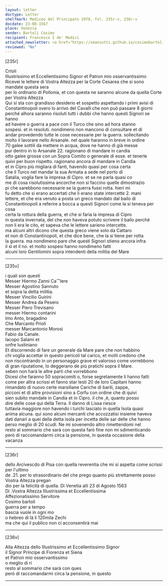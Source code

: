 ```yaml
---
layout: letter
doctype: Letter
shelfmark: Mediceo del Principato 2978, fol. 235r-v, 236r-v
docdate: 23-08-1567
place: Venezia
sender: Bartoli Cosimo
recipient: Francesco I de' Medici
attached_newsletter: <a href="https://smansutti.github.io/cosimobartoli/texts/3080_031/">3080_031</a>
reviewed: "No"
---
```


[235r]  
  
  
Crtoli  
Illustrissimo et Eccellentissimo Signor et Patron mio osservantissimo  
Ricevei le lettere di Vostra Altezza per la Corte Cesarea che si sono mandate questa sera  
per lo ordinario di Pollonia, et con questa ne saranno alcune da quella Corte  
per Vostra Altezza  
Qui si sta con grandisso desiderio et sospetto aspettando i primi avisi di  
Constantinopoli overo lo arrivo del Cavalli che non può passare 8 giorni  
perché alhora saranno risoluti tutti i dubbi che hanno questi Signori se hanno  
ad havere o guerra a pace con il Turco che sino ad hora stanno  
sospesi. et in resoluti. nondimeno non mancono di consultare et di  
andar provedendo tutte le cose necessarie per la guerra. sollecitando  
molto il lavorare nello Arsanale. nel quale haranno in breve in ordine  
70 galee sottili da mettere in acqua, dove ne hanno di già messe  
pur dentro in lo Arsanale 22. ragionano di mandare in candia  
otto galee grosse con un Sopra Comito o generale di esse. et tenerle  
quivi per buon rispetto. ragionano ancora di mandare in Candia  
et in Cipro più migliara di fanti, havendo quasi per cosa certa  
che il Turco nel mandar la sua Armata a sede nel porto di  
Satalia, voglia fare la impresa di Cipro. et se ne parla quasi co  
me di cosa risolutissima ancorche non si faccino quelle dimostrazio  
pi che sarebbono necessarie se la guerra fussi rotta. hieri mi  
fu detto che si erano accertati che li erano state intercette 2. mani  
lettere, et che era venuto a posta un greco mandato dal bailo di  
Constantinopoli a referire a bocca a questi Signori come la si teneva per cosa  
certa la rottura della guerra, et che si faria la impresa di Cipro  
in questa invernata, del che non haveva potuto scrivere il bailo perché  
non li era le cito, et sapeva che le lettere sarieno intercette.  
ma alcuni altri dicono che questa greco viene solo da Cattaro  
et non di Constantinopoli, et che dice bene, che la si tiene per rotta  
la guerra. ma nondimeno pare che questi Signori stieno ancora infra  
il sì et il no. et molto sospesi hanno nondimeno fatti  
alcuni loro Gentilomini sopra intendenti della militia del Mare  
  
---  

[235v]  
  
  
i quali son questi  
Messer Hiermo Zanni Ca⁀lere  
Messer Agostino Sannuto  
et sopra la detta militia.  
Messer Vincilio Guirini  
Messer Andrea da Pesero  
Messer Piero Trevisano  
messer Hiermo contarini  
Imo Anto, bragadino  
Che Marcanto Prioli  
messer Marcantonio Morosi  
Fabio da Canale.  
Iacopo Salami et  
onfre Iustiniano  
Et discorrendo di fare un generale da Mare pare che non habbino  
chi voglia accettar in questo pericoli tal carico, et molti credono che  
non riscontrando in un personaggio grave et valoroso come vorrebbono  
di gran riputatione, lo deggerano de più pratichi sopra il Mare.  
seben non harà le altre parti che vorrebbono  
Dicesi che faranno 50 sopracomiti o, forse segretamente li hanno fatti  
come per altra scrissi et fanno star lesti 20 de loro Capitani hanno  
rimandato di nuovo certe marsiliane Cariche di barili, zappe,  
picconi et di altre provisioni sino a Corfu con ordine che di quivi  
sien subito mandate in Candia et in Cipro. il che ,è, quanto posso  
dire delle cose qui della Terra. Il danno di Lissa riesce  
tuttavia maggiore non havendo i turchi lasciato in quella Isola quasi  
anima alcuna. qui sono alcuni mercanti che accozzatisi insieme haveva  
dati danari a quei della detta isola per incetta delle sar delle che hanno  
perso meglio di 20 scudi. Ne mi sovenendo altro rimettendomi nel  
resto al sommario che sarà con questa farò fine non mi sdimenticando  
però di raccomandarmi circa la pensione, in questa occasione della vacanza  
  
---  

[236r]  
  
  
dello Arcivescdo di Pisa con quella reverentia che mi si aspetta come scrissi per l'ultimo  
de .21. per lo strasordinario del che prego quanto più strettamente posso Vostra Altezza pregan  
dio per la felicità di quella. Di Venetia alli 23 di Agosto 1563  
Di .Vostra Altezza Illustrissima et Eccellentissima  
Affezionatissimo Servitore  
Cosimo bartoli  
guerra per a tempo  
bascia vuole in ogni mo  
o hebreo di là li 120mila Zechi  
ma che qui il publico non ci acconsentirà mai  
  
---  

[236v]  
  
  
Alla Altezza dello Illustrissimo et Eccellentissimo Signor  
il Signor Principe di Fiorenza et Siena  
et Patron mio osservantissimo  
o meglio di ri  
resto al sommario che sarà con ques  
però di raccomandarmi circa la pensione, in questo  
  
---  


